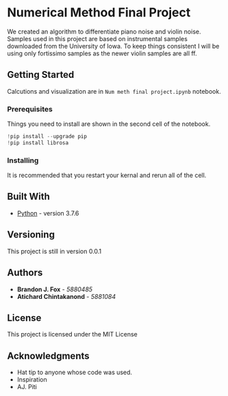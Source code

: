 # Numerical Method Final Project

We created an algorithm to differentiate piano noise and violin noise. Samples used in this project are based on instrumental samples downloaded from the University of Iowa. To keep things consistent I will be using only fortissimo samples as the newer violin samples are all ff.

## Getting Started

Calcutions and visualization are in `Num meth final project.ipynb` notebook.

### Prerequisites

Things you need to install are shown in the second cell of the notebook.

```python
!pip install --upgrade pip
!pip install librosa
```

### Installing

It is recommended that you restart your kernal and rerun all of the cell.

## Built With

* [Python](https://www.python.org/downloads/) - version 3.7.6

## Versioning

This project is still in version 0.0.1

## Authors

* **Brandon J. Fox** - *5880485*
* **Atichard Chintakanond** - *5881084*

## License

This project is licensed under the MIT License

## Acknowledgments

* Hat tip to anyone whose code was used.
* Inspiration
* AJ. Piti

